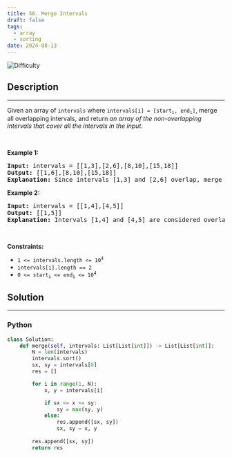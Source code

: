 ```yaml
---
title: 56. Merge Intervals
draft: false
tags: 
  - array
  - sorting
date: 2024-08-13
---
```


![Difficulty](https://img.shields.io/badge/Difficulty-Medium-blue.svg)

## Description

---
<p>Given an array&nbsp;of <code>intervals</code>&nbsp;where <code>intervals[i] = [start<sub>i</sub>, end<sub>i</sub>]</code>, merge all overlapping intervals, and return <em>an array of the non-overlapping intervals that cover all the intervals in the input</em>.</p>

<p>&nbsp;</p>
<p><strong class="example">Example 1:</strong></p>

<pre>
<strong>Input:</strong> intervals = [[1,3],[2,6],[8,10],[15,18]]
<strong>Output:</strong> [[1,6],[8,10],[15,18]]
<strong>Explanation:</strong> Since intervals [1,3] and [2,6] overlap, merge them into [1,6].
</pre>

<p><strong class="example">Example 2:</strong></p>

<pre>
<strong>Input:</strong> intervals = [[1,4],[4,5]]
<strong>Output:</strong> [[1,5]]
<strong>Explanation:</strong> Intervals [1,4] and [4,5] are considered overlapping.
</pre>

<p>&nbsp;</p>
<p><strong>Constraints:</strong></p>

<ul>
	<li><code>1 &lt;= intervals.length &lt;= 10<sup>4</sup></code></li>
	<li><code>intervals[i].length == 2</code></li>
	<li><code>0 &lt;= start<sub>i</sub> &lt;= end<sub>i</sub> &lt;= 10<sup>4</sup></code></li>
</ul>


## Solution

---
### Python
``` py title='merge-intervals'
class Solution:
    def merge(self, intervals: List[List[int]]) -> List[List[int]]:
        N = len(intervals)
        intervals.sort()
        sx, sy = intervals[0]
        res = []

        for i in range(1, N):
            x, y = intervals[i]

            if sx <= x <= sy:
                sy = max(sy, y)
            else:
                res.append([sx, sy])
                sx, sy = x, y
        
        res.append([sx, sy])
        return res

```

